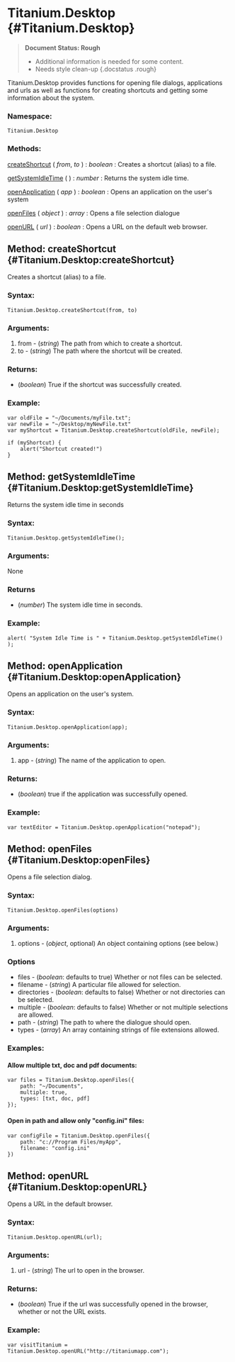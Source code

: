 Titanium.Desktop {#Titanium.Desktop}
===========================

> **Document Status: Rough**  
> - Additional information is needed for some content.  
> - Needs style clean-up
{.docstatus .rough}

Titanium.Desktop provides functions for opening file dialogs, applications and urls as well as functions for creating shortcuts and getting some information about the system.

### Namespace:

	Titanium.Desktop

### Methods:

[createShortcut][] ( *from*, *to* ) : *boolean*
: Creates a shortcut (alias) to a file.

[getSystemIdleTime][] ( ) : *number*
: Returns the system idle time.

[openApplication][] ( *app* ) : *boolean*
: Opens an application on the user's system

[openFiles][] ( *object* ) : *array*
: Opens a file selection dialogue

[openURL][] ( *url* ) : *boolean*
: Opens a URL on the default web browser.




Method: createShortcut {#Titanium.Desktop:createShortcut}
---------------------------------------------------------

Creates a shortcut (alias) to a file.

### Syntax:

	Titanium.Desktop.createShortcut(from, to)
	
### Arguments:

1. from - (*string*) The path from which to create a shortcut.
2. to - (*string*) The path where the shortcut will be created.

### Returns:

- (*boolean*) True if the shortcut was successfully created.

### Example:

	var oldFile = "~/Documents/myFile.txt";
	var newFile = "~/Desktop/myNewFile.txt"
	var myShortcut = Titanium.Desktop.createShortcut(oldFile, newFile);
	
	if (myShortcut) {
		alert("Shortcut created!")
	}
	


Method: getSystemIdleTime {#Titanium.Desktop:getSystemIdleTime}
---------------------------------------------------------------

Returns the system idle time in seconds

### Syntax:

	Titanium.Desktop.getSystemIdleTime();

###	Arguments:

None

### Returns

- (*number*) The system idle time in seconds.

### Example:

	alert( "System Idle Time is " + Titanium.Desktop.getSystemIdleTime() );



Method: openApplication {#Titanium.Desktop:openApplication}
-----------------------------------------------------------

Opens an application on the user's system.

### Syntax:

	Titanium.Desktop.openApplication(app);
	
### Arguments:

1. app - (*string*) The name of the application to open.

### Returns:

- (*boolean*) true if the application was successfully opened.

### Example:

	var textEditor = Titanium.Desktop.openApplication("notepad");



Method: openFiles {#Titanium.Desktop:openFiles}
-----------------------------------------------

Opens a file selection dialog.

### Syntax:

	Titanium.Desktop.openFiles(options)
	
### Arguments:

1. options - (*object*, optional) An object containing options (see below.)

### Options

* files - (*boolean*: defaults to true) Whether or not files can be selected.
* filename - (*string*) A particular file allowed for selection.
* directories - (*boolean*: defaults to false) Whether or not directories can be selected.
* multiple - (*boolean*: defaults to false) Whether or not multiple selections are allowed.
* path - (*string*) The path to where the dialogue should open.
* types - (*array*) An array containing strings of file extensions allowed.

### Examples:

#### Allow multiple txt, doc and pdf documents:

	var files = Titanium.Desktop.openFiles({
		path: "~/Documents",
		multiple: true,
		types: [txt, doc, pdf]
	});

#### Open in path and allow only "config.ini" files:

	var configFile = Titanium.Desktop.openFiles({
		path: "c://Program Files/myApp",
		filename: "config.ini"
	})



Method: openURL {#Titanium.Desktop:openURL}
-------------------------------------------

Opens a URL in the default browser.

### Syntax:

	Titanium.Desktop.openURL(url);
	
### Arguments:

1. url - (*string*) The url to open in the browser.

### Returns:

- (*boolean*) True if the url was successfully opened in the browser, whether or not the URL exists.


### Example:

	var visitTitanium = Titanium.Desktop.openURL("http://titaniumapp.com");



[createShortcut]: #Titanium.Desktop:createShortcut
[getSystemIdleTime]: #Titanium.Desktop:getSystemIdleTime
[openApplication]: #Titanium.Desktop:openApplication
[openFiles]: #Titanium.Desktop:openFiles
[openURL]: #Titanium.Desktop:openURL